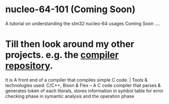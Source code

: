 # nucleo-64-101 (Coming Soon)
A tutorial on understanding the stm32 nucleo-64 usages
Coming Soon ....

# Till then look around my other projects. e.g. the [compiler repository](https://github.com/shahriar-hasan-mickey/A-simple-C-Compiler). 
It is A front end of a compiler that compiles simple C code. | Tools & technologies used: C/C++, Bison & Flex
– A C code compiler that parses & generates token of each literals, stores information in symbol table for error checking
phase in symantic analysis and the operation phase
